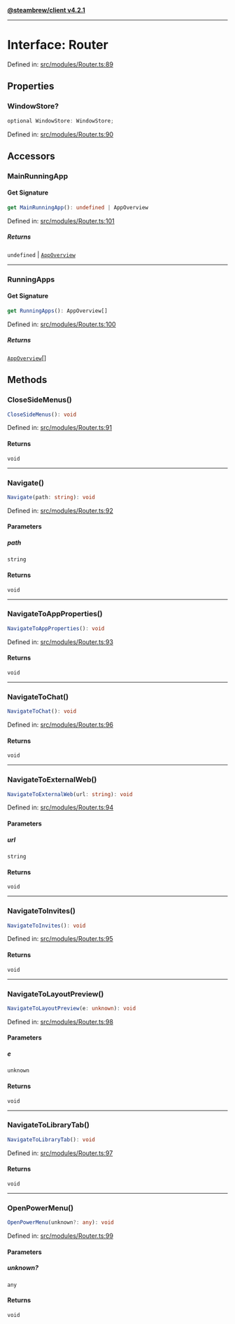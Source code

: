[**@steambrew/client v4.2.1**](../README.md)

***

# Interface: Router

Defined in: [src/modules/Router.ts:89](https://github.com/SteamClientHomebrew/SDK/blob/main/typescript-packages/client/src/modules/Router.ts#L89)

## Properties

### WindowStore?

```ts
optional WindowStore: WindowStore;
```

Defined in: [src/modules/Router.ts:90](https://github.com/SteamClientHomebrew/SDK/blob/main/typescript-packages/client/src/modules/Router.ts#L90)

## Accessors

### MainRunningApp

#### Get Signature

```ts
get MainRunningApp(): undefined | AppOverview
```

Defined in: [src/modules/Router.ts:101](https://github.com/SteamClientHomebrew/SDK/blob/main/typescript-packages/client/src/modules/Router.ts#L101)

##### Returns

`undefined` \| [`AppOverview`](../type-aliases/AppOverview.md)

***

### RunningApps

#### Get Signature

```ts
get RunningApps(): AppOverview[]
```

Defined in: [src/modules/Router.ts:100](https://github.com/SteamClientHomebrew/SDK/blob/main/typescript-packages/client/src/modules/Router.ts#L100)

##### Returns

[`AppOverview`](../type-aliases/AppOverview.md)[]

## Methods

### CloseSideMenus()

```ts
CloseSideMenus(): void
```

Defined in: [src/modules/Router.ts:91](https://github.com/SteamClientHomebrew/SDK/blob/main/typescript-packages/client/src/modules/Router.ts#L91)

#### Returns

`void`

***

### Navigate()

```ts
Navigate(path: string): void
```

Defined in: [src/modules/Router.ts:92](https://github.com/SteamClientHomebrew/SDK/blob/main/typescript-packages/client/src/modules/Router.ts#L92)

#### Parameters

##### path

`string`

#### Returns

`void`

***

### NavigateToAppProperties()

```ts
NavigateToAppProperties(): void
```

Defined in: [src/modules/Router.ts:93](https://github.com/SteamClientHomebrew/SDK/blob/main/typescript-packages/client/src/modules/Router.ts#L93)

#### Returns

`void`

***

### NavigateToChat()

```ts
NavigateToChat(): void
```

Defined in: [src/modules/Router.ts:96](https://github.com/SteamClientHomebrew/SDK/blob/main/typescript-packages/client/src/modules/Router.ts#L96)

#### Returns

`void`

***

### NavigateToExternalWeb()

```ts
NavigateToExternalWeb(url: string): void
```

Defined in: [src/modules/Router.ts:94](https://github.com/SteamClientHomebrew/SDK/blob/main/typescript-packages/client/src/modules/Router.ts#L94)

#### Parameters

##### url

`string`

#### Returns

`void`

***

### NavigateToInvites()

```ts
NavigateToInvites(): void
```

Defined in: [src/modules/Router.ts:95](https://github.com/SteamClientHomebrew/SDK/blob/main/typescript-packages/client/src/modules/Router.ts#L95)

#### Returns

`void`

***

### NavigateToLayoutPreview()

```ts
NavigateToLayoutPreview(e: unknown): void
```

Defined in: [src/modules/Router.ts:98](https://github.com/SteamClientHomebrew/SDK/blob/main/typescript-packages/client/src/modules/Router.ts#L98)

#### Parameters

##### e

`unknown`

#### Returns

`void`

***

### NavigateToLibraryTab()

```ts
NavigateToLibraryTab(): void
```

Defined in: [src/modules/Router.ts:97](https://github.com/SteamClientHomebrew/SDK/blob/main/typescript-packages/client/src/modules/Router.ts#L97)

#### Returns

`void`

***

### OpenPowerMenu()

```ts
OpenPowerMenu(unknown?: any): void
```

Defined in: [src/modules/Router.ts:99](https://github.com/SteamClientHomebrew/SDK/blob/main/typescript-packages/client/src/modules/Router.ts#L99)

#### Parameters

##### unknown?

`any`

#### Returns

`void`
